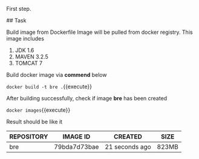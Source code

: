 First step.

## Task

Build image from Dockerfile
Image will be pulled from docker registry.
This image includes
1. JDK 1.6
2. MAVEN 3.2.5
3. TOMCAT 7

Build docker image via **commend** below

`docker build -t bre .`{{execute}}

After building successfully, check if image **bre** has been created

`docker images`{{execute}}

Result should be like it

| REPOSITORY | IMAGE ID     | CREATED        | SIZE  |
|------------|--------------|----------------|-------|
| bre        | 79bda7d73bae | 21 seconds ago | 823MB |

